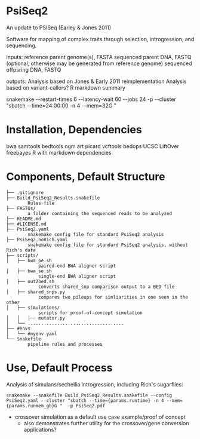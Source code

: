 # PsiSeq2
An update to PSISeq (Earley &amp; Jones 2011)


Software for mapping of complex traits through selection, introgression, and sequencing.

inputs:
	reference parent genome(s), FASTA
	sequenced parent DNA, FASTQ
		(optional, otherwise may be generated from reference genome)
	sequenced offpsring DNA, FASTQ

outputs:
	Analysis based on Jones & Early 2011 reimplementation
	Analysis based on variant-callers?
	R markdown summary

snakemake --restart-times 6 --latency-wait 60 --jobs 24 -p --cluster "sbatch --time=24:00:00 -n 4 --mem=32G "


# Installation, Dependencies

bwa
samtools
bedtools
ngm
art
picard
vcftools
bedops
UCSC LiftOver
freebayes
R with markdown dependencies


# Components, Default Structure
```
├── .gitignore
├── Build_PsiSeq2_Results.snakefile 
		Rules file
├── FASTQs/ 
		a folder containing the sequenced reads to be analyzed
├── README.md
├── #LICENSE.md
├── PsiSeq2.yaml
		snakemake config file for standard PsiSeq2 analysis
├── PsiSeq2.noRich.yaml
		snakemake config file for standard PsiSeq2 analysis, without Rich's data
├── scripts/
│   ├── bwa_pe.sh
			paired-end BWA aligner script
│   ├── bwa_se.sh
			single-end BWA aligner script
│   ├── out2bed.sh
			converts shared_snp comparison output to a BED file
│   ├── shared_snps.py
			compares two pileups for simliarities in one seen in the other
│   ├── simulations/
			scripts for proof-of-concept simulation
│   │   ├── mutator.py
│   └── ....................................
├── #envs
│   └── #myenv.yaml
└── Snakefile
		pipeline rules and processes
```
# Use, Default Process

Analysis of simulans/sechellia introgression, including Rich's sugarflies:

```
snakemake --snakefile Build_PsiSeq2_Results.snakefile --config PsiSeq2.yaml --cluster "sbatch --time={params.runtime} -n 4 --mem={params.runmem_gb}G "  -p PsiSeq2.pdf 
```



* crossover simulation as a default use case example/proof of concept
	* also demonstrates further utility for the crossover/gene conversion applications?

